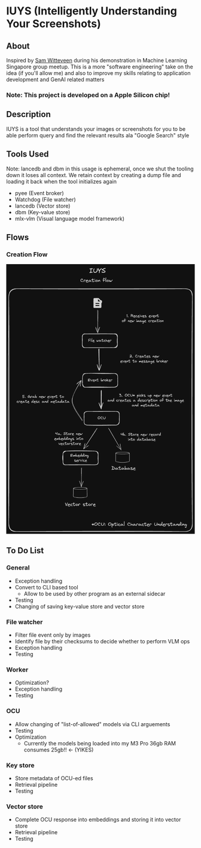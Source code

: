 # IUYS (Intelligently Understanding Your Screenshots)

## About

Inspired by [Sam Witteveen](https://github.com/samwit) during his demonstration in Machine Learning Singapore group meetup.
This is a more "software engineering" take on the idea (if you'll allow me) and also to improve my skills relating to application development and GenAI related matters

### Note: This project is developed on a Apple Silicon chip!

## Description

IUYS is a tool that understands your images or screenshots for you to be able perform query and find the relevant results ala "Google Search" style

## Tools Used

Note: lancedb and dbm in this usage is ephemeral, once we shut the tooling down it loses all context. We retain context by creating a dump file and loading it back when the tool initializes again

- pyee (Event broker)
- Watchdog (File watcher)
- lancedb (Vector store)
- dbm (Key-value store)
- mlx-vlm (Visual language model framework)

## Flows

### Creation Flow

![Creation Flow](./imgs/creation_flow.png)

## To Do List

### General

- Exception handling
- Convert to CLI based tool
  - Allow to be used by other program as an external sidecar
- Testing
- Changing of saving key-value store and vector store

### File watcher

- Filter file event only by images
- Identify file by their checksums to decide whether to perform VLM ops
- Exception handling
- Testing

### Worker

- Optimization?
- Exception handling
- Testing

### OCU

- Allow changing of "list-of-allowed" models via CLI arguements
- Testing
- Optimization
  - Currently the models being loaded into my M3 Pro 36gb RAM consumes 25gb!! <- (YIKES)

### Key store

- Store metadata of OCU-ed files
- Retrieval pipeline
- Testing

### Vector store

- Complete OCU response into embeddings and storing it into vector store
- Retrieval pipeline
- Testing

